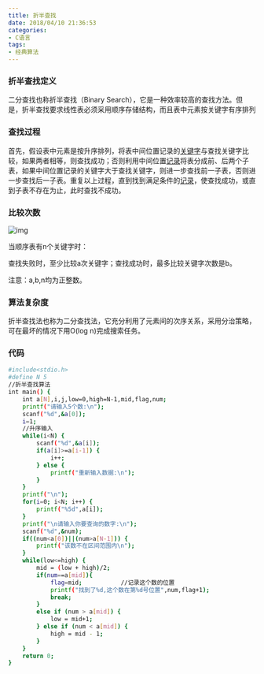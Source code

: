 ```yaml
---
title: 折半查找
date: 2018/04/10 21:36:53
categories: 
- C语言
tags: 
- 经典算法
---
```


### 折半查找定义

二分查找也称折半查找（Binary Search），它是一种效率较高的查找方法。但是，折半查找要求线性表必须采用顺序存储结构，而且表中元素按关键字有序排列

### 查找过程

首先，假设表中元素是按升序排列，将表中间位置记录的[关键字](https://baike.baidu.com/item/%E5%85%B3%E9%94%AE%E5%AD%97)与查找关键字比较，如果两者相等，则查找成功；否则利用中间位置[记录](https://baike.baidu.com/item/%E8%AE%B0%E5%BD%95/1837758)将表分成前、后两个子表，如果中间位置记录的关键字大于查找关键字，则进一步查找前一子表，否则进一步查找后一子表。重复以上过程，直到找到满足条件的[记录](https://baike.baidu.com/item/%E8%AE%B0%E5%BD%95/1837758)，使查找成功，或直到子表不存在为止，此时查找不成功。

### 比较次数

 ![img](https://gss2.bdstatic.com/9fo3dSag_xI4khGkpoWK1HF6hhy/baike/s%3D182/sign=e04907e14190f60300b0984f0b10b370/09fa513d269759ee57a6eb1bb9fb43166c22df68.jpg)

当顺序表有n个关键字时：

查找失败时，至少比较a次关键字；查找成功时，最多比较关键字次数是b。

注意：a,b,n均为正整数。

### 算法复杂度

折半查找法也称为二分查找法，它充分利用了元素间的次序关系，采用分治策略，可在最坏的情况下用O(log n)完成搜索任务。

### 代码
<!-- more -->
```bash
#include<stdio.h>
#define N 5
//折半查找算法
int main() {
	int a[N],i,j,low=0,high=N-1,mid,flag,num;
	printf("请输入5个数:\n");
	scanf("%d",&a[0]);
	i=1;
	//升序输入 
	while(i<N) {
		scanf("%d",&a[i]);
		if(a[i]>=a[i-1]) {
			i++;
		} else {
			printf("重新输入数据:\n");
		}
	}
	printf("\n");
	for(i=0; i<N; i++) {
		printf("%5d",a[i]);
	}
	printf("\n请输入你要查询的数字:\n");
	scanf("%d",&num);
	if((num<a[0])||(num>a[N-1])) {
		printf("该数不在区间范围内\n");
	}
	while(low<=high) {
		mid = (low + high)/2;
		if(num==a[mid]){
			flag=mid;			//记录这个数的位置 
			printf("找到了%d,这个数在第%d号位置",num,flag+1);
			break;
		}
		else if (num > a[mid]) {
			low = mid+1;
		} else if (num < a[mid]) {
			high = mid - 1;
		}
	}
	return 0;
}
```

